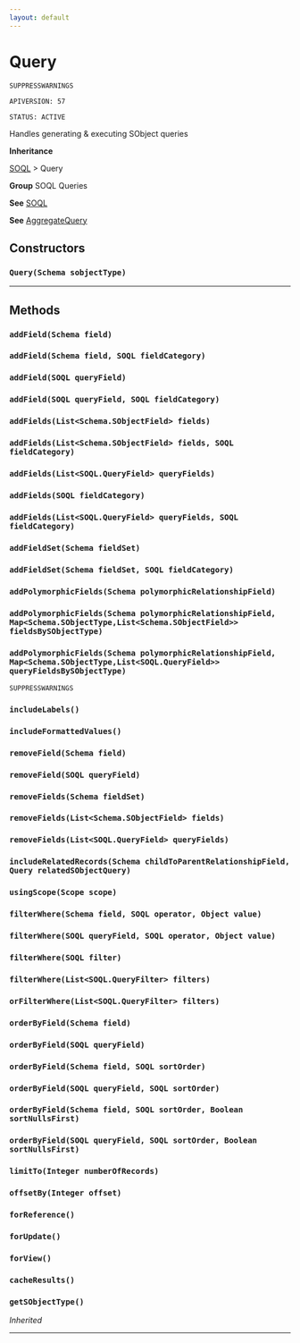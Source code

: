 ```yaml
---
layout: default
---
```

# Query

`SUPPRESSWARNINGS`

`APIVERSION: 57`

`STATUS: ACTIVE`

Handles generating & executing SObject queries


**Inheritance**

[SOQL](./SOQL.md)
 &gt; 
Query


**Group** SOQL Queries


**See** [SOQL](./SOQL.md)


**See** [AggregateQuery](./AggregateQuery.md)

## Constructors
### `Query(Schema sobjectType)`
---
## Methods
### `addField(Schema field)`
### `addField(Schema field, SOQL fieldCategory)`
### `addField(SOQL queryField)`
### `addField(SOQL queryField, SOQL fieldCategory)`
### `addFields(List<Schema.SObjectField> fields)`
### `addFields(List<Schema.SObjectField> fields, SOQL fieldCategory)`
### `addFields(List<SOQL.QueryField> queryFields)`
### `addFields(SOQL fieldCategory)`
### `addFields(List<SOQL.QueryField> queryFields, SOQL fieldCategory)`
### `addFieldSet(Schema fieldSet)`
### `addFieldSet(Schema fieldSet, SOQL fieldCategory)`
### `addPolymorphicFields(Schema polymorphicRelationshipField)`
### `addPolymorphicFields(Schema polymorphicRelationshipField, Map<Schema.SObjectType,List<Schema.SObjectField>> fieldsBySObjectType)`
### `addPolymorphicFields(Schema polymorphicRelationshipField, Map<Schema.SObjectType,List<SOQL.QueryField>> queryFieldsBySObjectType)`

`SUPPRESSWARNINGS`
### `includeLabels()`
### `includeFormattedValues()`
### `removeField(Schema field)`
### `removeField(SOQL queryField)`
### `removeFields(Schema fieldSet)`
### `removeFields(List<Schema.SObjectField> fields)`
### `removeFields(List<SOQL.QueryField> queryFields)`
### `includeRelatedRecords(Schema childToParentRelationshipField, Query relatedSObjectQuery)`
### `usingScope(Scope scope)`
### `filterWhere(Schema field, SOQL operator, Object value)`
### `filterWhere(SOQL queryField, SOQL operator, Object value)`
### `filterWhere(SOQL filter)`
### `filterWhere(List<SOQL.QueryFilter> filters)`
### `orFilterWhere(List<SOQL.QueryFilter> filters)`
### `orderByField(Schema field)`
### `orderByField(SOQL queryField)`
### `orderByField(Schema field, SOQL sortOrder)`
### `orderByField(SOQL queryField, SOQL sortOrder)`
### `orderByField(Schema field, SOQL sortOrder, Boolean sortNullsFirst)`
### `orderByField(SOQL queryField, SOQL sortOrder, Boolean sortNullsFirst)`
### `limitTo(Integer numberOfRecords)`
### `offsetBy(Integer offset)`
### `forReference()`
### `forUpdate()`
### `forView()`
### `cacheResults()`
### `getSObjectType()`

*Inherited*

---
